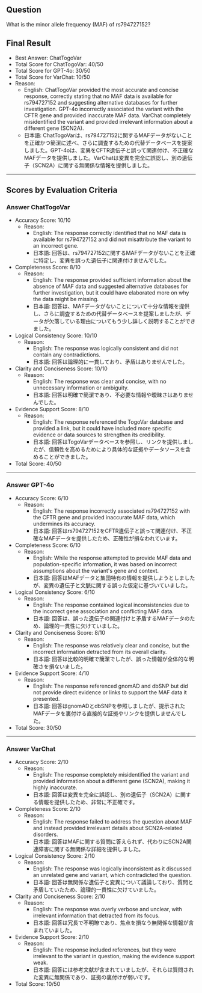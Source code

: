 ## Question

What is the minor allele frequency (MAF) of rs794727152?

## Final Result

- Best Answer: ChatTogoVar
- Total Score for ChatTogoVar: 40/50
- Total Score for GPT-4o: 30/50
- Total Score for VarChat: 10/50
- Reason:
  - English: ChatTogoVar provided the most accurate and concise response, correctly stating that no MAF data is available for rs794727152 and suggesting alternative databases for further investigation. GPT-4o incorrectly associated the variant with the CFTR gene and provided inaccurate MAF data. VarChat completely misidentified the variant and provided irrelevant information about a different gene (SCN2A).
  - 日本語: ChatTogoVarは、rs794727152に関するMAFデータがないことを正確かつ簡潔に述べ、さらに調査するための代替データベースを提案しました。GPT-4oは、変異をCFTR遺伝子と誤って関連付け、不正確なMAFデータを提供しました。VarChatは変異を完全に誤認し、別の遺伝子（SCN2A）に関する無関係な情報を提供しました。

---

## Scores by Evaluation Criteria

### Answer ChatTogoVar
- Accuracy Score: 10/10
  - Reason: 
    - English: The response correctly identified that no MAF data is available for rs794727152 and did not misattribute the variant to an incorrect gene.
    - 日本語: 回答は、rs794727152に関するMAFデータがないことを正確に特定し、変異を誤った遺伝子に関連付けませんでした。
- Completeness Score: 8/10
  - Reason: 
    - English: The response provided sufficient information about the absence of MAF data and suggested alternative databases for further investigation, but it could have elaborated more on why the data might be missing.
    - 日本語: 回答は、MAFデータがないことについて十分な情報を提供し、さらに調査するための代替データベースを提案しましたが、データが欠落している理由についてもう少し詳しく説明することができました。
- Logical Consistency Score: 10/10
  - Reason: 
    - English: The response was logically consistent and did not contain any contradictions.
    - 日本語: 回答は論理的に一貫しており、矛盾はありませんでした。
- Clarity and Conciseness Score: 10/10
  - Reason: 
    - English: The response was clear and concise, with no unnecessary information or ambiguity.
    - 日本語: 回答は明確で簡潔であり、不必要な情報や曖昧さはありませんでした。
- Evidence Support Score: 8/10
  - Reason: 
    - English: The response referenced the TogoVar database and provided a link, but it could have included more specific evidence or data sources to strengthen its credibility.
    - 日本語: 回答はTogoVarデータベースを参照し、リンクを提供しましたが、信頼性を高めるためにより具体的な証拠やデータソースを含めることができました。
- Total Score: 40/50

---

### Answer GPT-4o
- Accuracy Score: 6/10
  - Reason: 
    - English: The response incorrectly associated rs794727152 with the CFTR gene and provided inaccurate MAF data, which undermines its accuracy.
    - 日本語: 回答はrs794727152をCFTR遺伝子と誤って関連付け、不正確なMAFデータを提供したため、正確性が損なわれています。
- Completeness Score: 6/10
  - Reason: 
    - English: While the response attempted to provide MAF data and population-specific information, it was based on incorrect assumptions about the variant's gene and context.
    - 日本語: 回答はMAFデータと集団特有の情報を提供しようとしましたが、変異の遺伝子と文脈に関する誤った仮定に基づいていました。
- Logical Consistency Score: 6/10
  - Reason: 
    - English: The response contained logical inconsistencies due to the incorrect gene association and conflicting MAF data.
    - 日本語: 回答は、誤った遺伝子の関連付けと矛盾するMAFデータのため、論理的一貫性に欠けていました。
- Clarity and Conciseness Score: 8/10
  - Reason: 
    - English: The response was relatively clear and concise, but the incorrect information detracted from its overall clarity.
    - 日本語: 回答は比較的明確で簡潔でしたが、誤った情報が全体的な明確さを損ないました。
- Evidence Support Score: 4/10
  - Reason: 
    - English: The response referenced gnomAD and dbSNP but did not provide direct evidence or links to support the MAF data it presented.
    - 日本語: 回答はgnomADとdbSNPを参照しましたが、提示されたMAFデータを裏付ける直接的な証拠やリンクを提供しませんでした。
- Total Score: 30/50

---

### Answer VarChat
- Accuracy Score: 2/10
  - Reason: 
    - English: The response completely misidentified the variant and provided information about a different gene (SCN2A), making it highly inaccurate.
    - 日本語: 回答は変異を完全に誤認し、別の遺伝子（SCN2A）に関する情報を提供したため、非常に不正確です。
- Completeness Score: 2/10
  - Reason: 
    - English: The response failed to address the question about MAF and instead provided irrelevant details about SCN2A-related disorders.
    - 日本語: 回答はMAFに関する質問に答えられず、代わりにSCN2A関連障害に関する無関係な詳細を提供しました。
- Logical Consistency Score: 2/10
  - Reason: 
    - English: The response was logically inconsistent as it discussed an unrelated gene and variant, which contradicted the question.
    - 日本語: 回答は無関係な遺伝子と変異について議論しており、質問と矛盾していたため、論理的一貫性に欠けていました。
- Clarity and Conciseness Score: 2/10
  - Reason: 
    - English: The response was overly verbose and unclear, with irrelevant information that detracted from its focus.
    - 日本語: 回答は冗長で不明瞭であり、焦点を損なう無関係な情報が含まれていました。
- Evidence Support Score: 2/10
  - Reason: 
    - English: The response included references, but they were irrelevant to the variant in question, making the evidence support weak.
    - 日本語: 回答には参考文献が含まれていましたが、それらは質問された変異に無関係であり、証拠の裏付けが弱いです。
- Total Score: 10/50